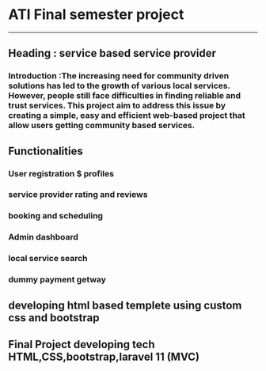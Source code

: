 # ATI Final semester project
------------------------------------
## Heading : service based service provider
### Introduction :The increasing need for community driven solutions has led to the growth of various local services. However, people still face difficulties in finding reliable and trust services. This project aim to address this issue by creating a simple, easy and efficient web-based project that allow users getting community based services.

## Functionalities
### User registration $ profiles
### service provider rating and reviews
### booking and scheduling
### Admin dashboard
### local service search
### dummy payment getway

## developing html based templete using custom css and bootstrap

## Final Project developing tech HTML,CSS,bootstrap,laravel 11 (MVC)